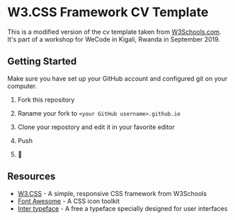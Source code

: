 # W3.CSS Framework CV Template

This is a modified version of the cv template taken from [W3Schools.com](https://www.w3schools.com/w3css/w3css_templates.asp).
It's part of a workshop for WeCode in Kigali, Rwanda in September 2019.

## Getting Started

Make sure you have set up your GitHub account and configured git on your computer.

1. Fork this repository 

2. Raname your fork to `<your GitHub username>.github.io`

3. Clone your repostory and edit it in your favorite editor

4. Push

5. :tada:

<!-- TODO: custom web font note
Since the template uses custom web fonts, you might want to download the [Inter font family](https://rsms.me/inter/) and install it on your machine for offline use. -->

<!-- TODO: font awesome files note

For easier offline use, this project includes the offline files for Font Awesome. When hosting you might use the CDN as described here: For easier offline use, this project includes the offline files for Font Awesome. When hosting you might use the CDN as described here: https://fontawesome.com/v4.7.0/get-started/?utm_source=fontawesome4.7

```
.
├── README.md
├── css
│   ├── font-awesome.min.css
│   └── style.css
├── fonts
│   ├── FontAwesome.otf
│   ├── fontawesome-webfont.eot
│   ├── fontawesome-webfont.svg
│   ├── fontawesome-webfont.ttf
│   ├── fontawesome-webfont.woff
│   └── fontawesome-webfont.woff2
└── index.html
``` -->

## Resources

* [W3.CSS](https://www.w3schools.com/w3css/) - A simple, responsive CSS framework from W3Schools
* [Font Awesome](https://fontawesome.com/) - A CSS icon toolkit
* [Inter typeface](https://rsms.me/inter/) - A free a typeface specially designed for user interfaces
